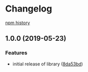 # Changelog

[npm history][1]

[1]: https://www.npmjs.com/package/@google-cloud/phishing-protection?activeTab=versions

## 1.0.0 (2019-05-23)


### Features

* initial release of library ([8da53bd](https://www.github.com/googleapis/nodejs-phishing-protection/commit/8da53bd))
